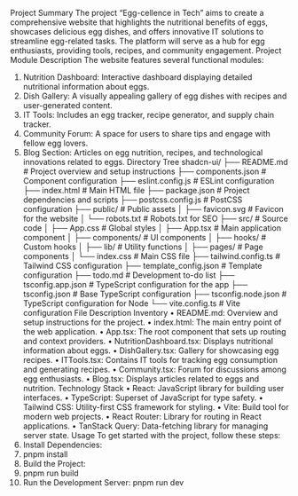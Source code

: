 Project Summary
The project “Egg-cellence in Tech” aims to create a comprehensive website that highlights the nutritional benefits of eggs, showcases delicious egg dishes, and offers innovative IT solutions to streamline egg-related tasks. The platform will serve as a hub for egg enthusiasts, providing tools, recipes, and community engagement.
Project Module Description
The website features several functional modules:
1.	Nutrition Dashboard: Interactive dashboard displaying detailed nutritional information about eggs.
2.	Dish Gallery: A visually appealing gallery of egg dishes with recipes and user-generated content.
3.	IT Tools: Includes an egg tracker, recipe generator, and supply chain tracker.
4.	Community Forum: A space for users to share tips and engage with fellow egg lovers.
5.	Blog Section: Articles on egg nutrition, recipes, and technological innovations related to eggs.
Directory Tree
shadcn-ui/
├── README.md                # Project overview and setup instructions
├── components.json          # Component configuration
├── eslint.config.js         # ESLint configuration
├── index.html               # Main HTML file
├── package.json             # Project dependencies and scripts
├── postcss.config.js        # PostCSS configuration
├── public/                  # Public assets
│   ├── favicon.svg          # Favicon for the website
│   └── robots.txt           # Robots.txt for SEO
├── src/                     # Source code
│   ├── App.css              # Global styles
│   ├── App.tsx              # Main application component
│   ├── components/          # UI components
│   ├── hooks/               # Custom hooks
│   ├── lib/                 # Utility functions
│   ├── pages/               # Page components
│   └── index.css            # Main CSS file
├── tailwind.config.ts       # Tailwind CSS configuration
├── template_config.json      # Template configuration
├── todo.md                  # Development to-do list
├── tsconfig.app.json        # TypeScript configuration for the app
├── tsconfig.json            # Base TypeScript configuration
├── tsconfig.node.json       # TypeScript configuration for Node
└── vite.config.ts           # Vite configuration
File Description Inventory
•	README.md: Overview and setup instructions for the project.
•	index.html: The main entry point of the web application.
•	App.tsx: The root component that sets up routing and context providers.
•	NutritionDashboard.tsx: Displays nutritional information about eggs.
•	DishGallery.tsx: Gallery for showcasing egg recipes.
•	ITTools.tsx: Contains IT tools for tracking egg consumption and generating recipes.
•	Community.tsx: Forum for discussions among egg enthusiasts.
•	Blog.tsx: Displays articles related to eggs and nutrition.
Technology Stack
•	React: JavaScript library for building user interfaces.
•	TypeScript: Superset of JavaScript for type safety.
•	Tailwind CSS: Utility-first CSS framework for styling.
•	Vite: Build tool for modern web projects.
•	React Router: Library for routing in React applications.
•	TanStack Query: Data-fetching library for managing server state.
Usage
To get started with the project, follow these steps:
1.	Install Dependencies:
2.	pnpm install
3.	Build the Project:
4.	pnpm run build
5.	Run the Development Server:
pnpm run dev

